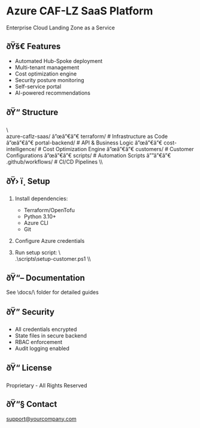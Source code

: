 ﻿# Azure CAF-LZ SaaS Platform

Enterprise Cloud Landing Zone as a Service

## ðŸš€ Features

- Automated Hub-Spoke deployment
- Multi-tenant management
- Cost optimization engine
- Security posture monitoring
- Self-service portal
- AI-powered recommendations

## ðŸ“ Structure

\\\
azure-caflz-saas/
â”œâ”€â”€ terraform/          # Infrastructure as Code
â”œâ”€â”€ portal-backend/     # API & Business Logic
â”œâ”€â”€ cost-intelligence/  # Cost Optimization Engine
â”œâ”€â”€ customers/          # Customer Configurations
â”œâ”€â”€ scripts/            # Automation Scripts
â””â”€â”€ .github/workflows/  # CI/CD Pipelines
\\\

## ðŸ› ï¸ Setup

1. Install dependencies:
   - Terraform/OpenTofu
   - Python 3.10+
   - Azure CLI
   - Git

2. Configure Azure credentials

3. Run setup script:
   \\\
   .\scripts\setup-customer.ps1
   \\\

## ðŸ“– Documentation

See \docs/\ folder for detailed guides

## ðŸ” Security

- All credentials encrypted
- State files in secure backend
- RBAC enforcement
- Audit logging enabled

## ðŸ“ License

Proprietary - All Rights Reserved

## ðŸ“§ Contact

support@yourcompany.com
